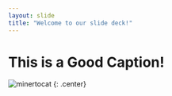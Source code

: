 ```yaml
---
layout: slide
title: "Welcome to our slide deck!"
---
```


# This is a Good Caption!

![minertocat](https://octodex.github.com/images/minertocat.png)
{: .center}
